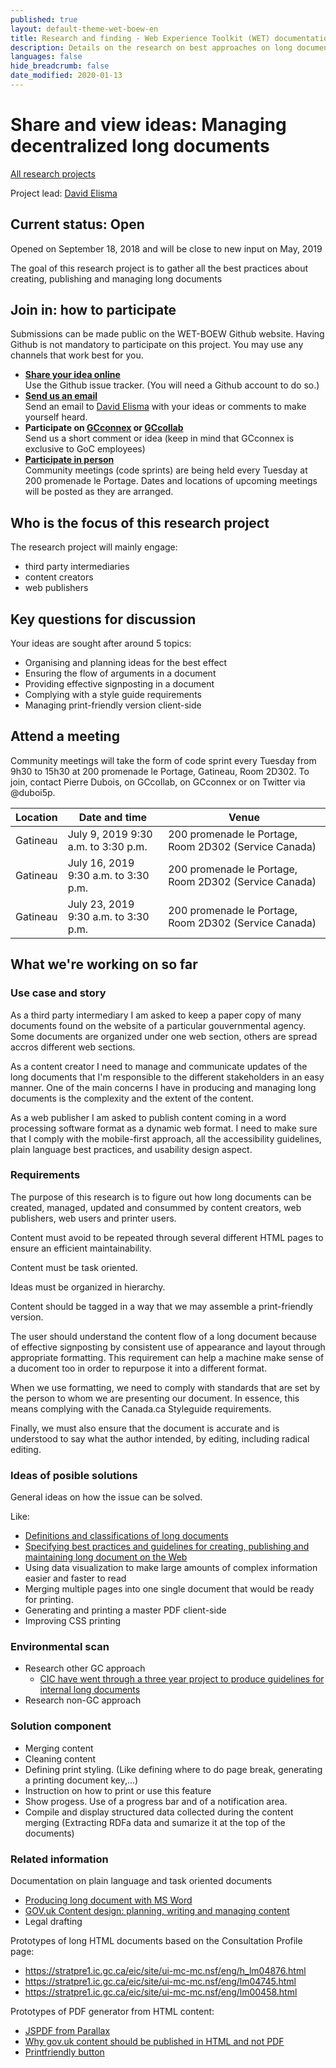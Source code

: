 ```yaml
---
published: true
layout: default-theme-wet-boew-en
title: Research and finding - Web Experience Toolkit (WET) documentation
description: Details on the research on best approaches on long documents
languages: false
hide_breadcrumb: false
date_modified: 2020-01-13
---
```


# Share and view ideas: Managing decentralized long documents
[All research projects](../../research-en.html)

Project lead: [David Elisma](mailto:david.elisma@canada.ca?subject=Long%20document%20research%20project)

## Current status: Open
Opened on September 18, 2018 and will be close to new input on May, 2019

The goal of this research project is to gather all the best practices about creating, publishing and managing long documents

## Join in: how to participate
Submissions can be made public on the WET-BOEW Github website. Having Github is not mandatory to participate on this project. You may use any channels that work best for you.

*   **[Share your idea online](https://github.com/delisma/wet-boew-documentation/issues/new)**  
    Use the Github issue tracker. (You will need a Github account to do so.)
*   **[Send us an email](mailto:david.elisma@canada.ca?subject=Long%20document%20research%20project)**  
    Send an email to [David Elisma](mailto:david.elisma@canada.ca?subject=Long%20document%20research%20project) with your ideas or comments to make yourself heard.
*   **Participate on [GCconnex](https://gcconnex.gc.ca/) or [GCcollab](https://gccollab.ca/groups/profile/199780/encollaborating-on-the-web-experience-toolkitfr)**  
    Send us a short comment or idea (keep in mind that GCconnex is exclusive to GoC employees)
*   **[Participate in person](http://wet-boew.github.io/wet-boew/docs/start-en.html#wet-boew-code-sprint)**  
    Community meetings (code sprints) are being held every Tuesday at 200 promenade le Portage. Dates and locations of upcoming meetings will be posted as they are arranged.

## Who is the focus of this research project
The research project will mainly engage:
* third party intermediaries
* content creators
* web publishers

## Key questions for discussion
Your ideas are sought after around 5 topics:
* Organising and planning ideas for the best effect
* Ensuring the flow of arguments in a document
* Providing effective signposting in a document
* Complying with a style guide requirements
* Managing print-friendly version client-side

## Attend a meeting
Community meetings will take the form of code sprint every Tuesday from 9h30 to 15h30 at 200 promenade le Portage, Gatineau, Room 2D302. To join, contact Pierre Dubois, on GCcollab, on GCconnex or on Twitter via @duboi5p.

<table class="table table-bordered">
    <thead>
        <tr>
            <th>Location</th>
            <th>Date and time</th>
            <th>Venue</th>
        </tr>
    </thead>
    <tbody>
        <tr>
            <td>Gatineau</td>
            <td>July 9, 2019 9:30 a.m. to 3:30 p.m.</td>
            <td>200 promenade le Portage, Room 2D302 (Service Canada)</td>
        </tr>
        <tr>
            <td>Gatineau</td>
            <td>July 16, 2019 9:30 a.m. to 3:30 p.m.</td>
            <td>200 promenade le Portage, Room 2D302 (Service Canada)</td>
        </tr>
        <tr>
            <td>Gatineau</td>
            <td>July 23, 2019 9:30 a.m. to 3:30 p.m.</td>
            <td>200 promenade le Portage, Room 2D302 (Service Canada)</td>
        </tr>
    </tbody>
</table>

## What we're working on so far
### Use case and story

As a third party intermediary I am asked to keep a paper copy of many documents found on the website of a particular gouvernmental agency. Some documents are organized under one web section, others are spread accros different web sections.

As a content creator I need to manage and communicate updates of the long documents that I'm responsible to the different stakeholders in an easy manner. One of the main concerns I have in producing and managing long documents is the complexity and the extent of the content.

As a web publisher I am asked to publish content coming in a word processing software format as a dynamic web format. I need to make sure that I comply with the mobile-first approach, all the accessibility guidelines, plain language best practices, and usability design aspect.

### Requirements

The purpose of this research is to figure out how long documents can be created, managed, updated and consummed by content creators, web publishers, web users and printer users.

Content must avoid to be repeated through several different HTML pages to ensure an efficient maintainability.

Content must be task oriented.

Ideas must be organized in hierarchy.

Content should be tagged in a way that we may assemble a print-friendly version.

The user should understand the content flow of a long document because of effective signposting by consistent use of appearance and layout through appropriate formatting. This requirement can help a machine make sense of a ducoment too in order to repurpose it into a different format.

When we use formatting, we need to comply with standards that are set by the person to whom we are presenting our document. In essence, this means complying with the Canada.ca Styleguide requirements.

Finally, we must also ensure that the document is accurate and is understood to say what the author intended, by editing, including radical editing.

### Ideas of posible solutions

General ideas on how the issue can be solved.

Like:
* [Definitions and classifications of long documents](2018-assets/2018-12-long-documents/2018-12-long-document-classes.html)
* [Specifying best practices and guidelines for creating, publishing and maintaining long document on the Web](2018-assets/2018-12-long-documents/2018-12-long-document-profile-page.html)
* Using data visualization to make large amounts of complex information easier and faster to read
* Merging multiple pages into one single document that would be ready for printing.
* Generating and printing a master PDF client-side
* Improving CSS printing

### Environmental scan

* Research other GC approach
  * [CIC have went through a three year project to produce guidelines for internal long documents](https://test.canada.ca/citizenship-test-lite/scenarioA/immigration-refugees-citizenship/services/canadian-citizenship/become-canadian-citizen/citizenship-test/study-guide.html)
* Research non-GC approach

### Solution component

* Merging content
* Cleaning content
* Defining print styling. (Like defining where to do page break, generating a printing document key,...)
* Instruction on how to print or use this feature
* Show progess. Use of a progress bar and of a notification area.
* Compile and display structured data collected during the content merging (Extracting RDFa data and sumarize it at the top of the documents)

### Related information
Documentation on plain language and task oriented documents
* [Producing long document with MS Word](https://www.le.ac.uk/oerresources/psychology/largedocs/page_01.htm)
* [GOV.uk Content design: planning, writing and managing content](https://www.gov.uk/guidance/content-design)
* Legal drafting

Prototypes of long HTML documents based on the Consultation Profile page:
* https://stratpre1.ic.gc.ca/eic/site/ui-mc-mc.nsf/eng/h_lm04876.html
* https://stratpre1.ic.gc.ca/eic/site/ui-mc-mc.nsf/eng/lm04745.html
* https://stratpre1.ic.gc.ca/eic/site/ui-mc-mc.nsf/eng/lm00458.html

Prototypes of PDF generator from HTML content:
* [JSPDF from Parallax](https://parall.ax/products/jspdf)
* [Why gov.uk content should be published in HTML and not PDF](https://gds.blog.gov.uk/2018/07/16/why-gov-uk-content-should-be-published-in-html-and-not-pdf/)
* [Printfriendly button](https://www.printfriendly.com/button)
